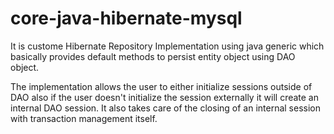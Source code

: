 # core-java-hibernate-mysql

It is custome Hibernate Repository Implementation using java generic which basically provides default methods to persist entity object using DAO object.

The implementation allows the user to either initialize sessions outside of DAO also if the user doesn't initialize the session externally it will create an internal DAO session. It also takes care of the closing of an internal session with transaction management itself.
